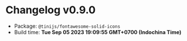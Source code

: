 # Changelog v0.9.0

- Package: `@tinijs/fontawesome-solid-icons`
- Build time: **Tue Sep 05 2023 19:09:55 GMT+0700 (Indochina Time)**

